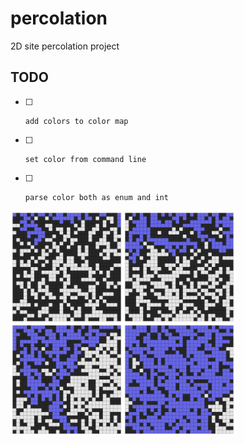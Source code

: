 # percolation
2D site percolation project

## TODO

* [ ]     add colors to color map
* [ ]     set color from command line
* [ ]     parse color both as enum and int

<a><img src="data/img_p40.png" align="left" height="180" alt="p = 0.4" ></a>
<a><img src="data/img_p50.png" align="left" height="180" alt="p = 0.4" ></a>
<a><img src="data/img_p60.png" align="left" height="180" alt="p = 0.4" ></a>
<a><img src="data/img_p70.png" align="left" height="180" alt="p = 0.4" ></a>
